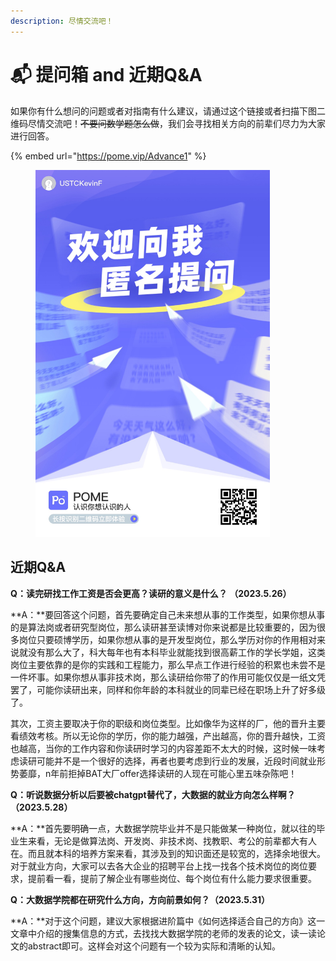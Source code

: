 ```yaml
---
description: 尽情交流吧！
---
```


# 📬 提问箱 and 近期Q\&A

如果你有什么想问的问题或者对指南有什么建议，请通过这个链接或者扫描下图二维码尽情交流吧！~~不要问数学题怎么做~~，我们会寻找相关方向的前辈们尽力为大家进行回答。

{% embed url="https://pome.vip/Advance1" %}

<figure><img src=".gitbook/assets/B2E323D9C86FF3AACA9ADA2C23AD8D2A.png" alt="" width="375"><figcaption></figcaption></figure>

## 近期Q\&A

**Q：读完研找工作工资是否会更高？读研的意义是什么？ （2023.5.26）**

**A：**要回答这个问题，首先要确定自己未来想从事的工作类型，如果你想从事的是算法岗或者研究型岗位，那么读研甚至读博对你来说都是比较重要的，因为很多岗位只要硕博学历，如果你想从事的是开发型岗位，那么学历对你的作用相对来说就没有那么大了，科大每年也有本科毕业就能找到很高薪工作的学长学姐，这类岗位主要依靠的是你的实践和工程能力，那么早点工作进行经验的积累也未尝不是一件坏事。如果你想从事非技术岗，那么读研给你带了的作用可能仅仅是一纸文凭罢了，可能你读研出来，同样和你年龄的本科就业的同辈已经在职场上升了好多级了。

其次，工资主要取决于你的职级和岗位类型。比如像华为这样的厂，他的晋升主要看绩效考核。所以无论你的学历，你的能力越强，产出越高，你的晋升越快，工资也越高，当你的工作内容和你读研时学习的内容差距不太大的时候，这时候一味考虑读研可能并不是一个很好的选择，再者也要考虑到行业的发展，近段时间就业形势萎靡，n年前拒掉BAT大厂offer选择读研的人现在可能心里五味杂陈吧！

**Q：听说数据分析以后要被chatgpt替代了，大数据的就业方向怎么样啊？（2023.5.28）**

**A：**首先要明确一点，大数据学院毕业并不是只能做某一种岗位，就以往的毕业生来看，无论是做算法岗、开发岗、非技术岗、找教职、考公的前辈都大有人在。而且就本科的培养方案来看，其涉及到的知识面还是较宽的，选择余地很大。对于就业方向，大家可以去各大企业的招聘平台上找一找各个技术岗位的岗位要求，提前看一看，提前了解企业有哪些岗位、每个岗位有什么能力要求很重要。

**Q：大数据学院都在研究什么方向，方向前景如何？（2023.5.31）**

**A：**对于这个问题，建议大家根据进阶篇中《如何选择适合自己的方向》这一文章中介绍的搜集信息的方式，去找找大数据学院的老师的发表的论文，读一读论文的abstract即可。这样会对这个问题有一个较为实际和清晰的认知。


